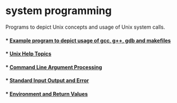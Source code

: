 # system programming

Programs to depict Unix concepts and usage of Unix system calls.


#### * [Example program to depict usage of gcc, g++, gdb and makefiles](reciprocal/README.md)
#### * [Unix Help Topics](unix_help_topics/README.md)
#### * [Command Line Argument Processing](cmd_line_arguments/README.md)
#### * [Standard Input Output and Error](std_input_output_error/README.md)
#### * [Environment and Return Values](environment/README.md)

